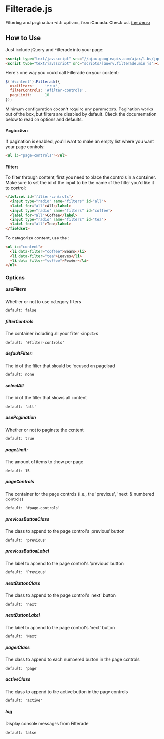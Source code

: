 # Filterade.js

Filtering and pagination with options, from Canada. Check out <a href="http://esselsolutions.ca/filteradejs/" target="_blank">the demo</a>

## How to Use

Just include jQuery and Filterade into your page:

```html
<script type="text/javascript" src="//ajax.googleapis.com/ajax/libs/jquery/1.10.2/jquery.min.js"></script>
<script type="text/javascript" src="scripts/jquery.filterade.min.js"></script>
```


Here's one way you could call Filterade on your content:

```js
$('#content').Filterade({
  useFilters:     'true',
  filterControls: '#filter-controls',
  pageLimit:      10
});
```


Minimum configuration doesn't require any parameters. Pagination works out of the box, but filters are disabled by default. Check the documentation below to read on options and defaults.


#### Pagination

If pagination is enabled, you'll want to make an empty list where you want your page controls:

```html
<ul id="page-controls"></ul>
```


#### Filters

To filter through content, first you need to place the controls in a container. Make sure to set the id of the input to be the name of the filter you'd like it to control:

```html
<fieldset id="filter-controls">
  <input type="radio" name="filters" id="all">
  <label for="all">All</label>
  <input type="radio" name="filters" id="coffee">
  <label for="all">Coffee</label>
  <input type="radio" name="filters" id="tea">
  <label for="all">Tea</label>
</fieldset>
```

To categorize content, use the :

```html
<ul id="content">
  <li data-filter="coffee">Beans</li>
  <li data-filter="tea">Leaves</li>
  <li data-filter="coffee">Powder</li>
</ul>
```


### Options

##### useFilters
Whether or not to use category filters
```
default: false
```
##### filterControls       
The container including all your filter &lt;input&gt;s
```
default: '#filter-controls'
```
##### defaultFilter:        
The id of the filter that should be focused on pageload
```
default: none
```
##### selectAll
The id of the filter that shows all content
```
default: 'all'
```
##### usePagination
Whether or not to paginate the content
```
default: true
```
##### pageLimit:
The amount of items to show per page
```
default: 15
```
##### pageControls
The container for the page controls (i.e., the 'previous', 'next' &amp; numbered controls)
```
default: '#page-controls'
```
##### previousButtonClass
The class to append to the page control's 'previous' button
```
default: 'previous'
```
##### previousButtonLabel
The label to append to the page control's 'previous' button
```
default: 'Previous'
```
##### nextButtonClass
The class to append to the page control's 'next' button
```
default: 'next'
```
##### nextButtonLabel
The label to append to the page control's 'next' button
```
default: 'Next'
```
##### pagerClass
The class to append to each numbered button in the page controls
```
default: 'page'
```
##### activeClass
The class to append to the active button in the page controls
```
default: 'active' 
```
##### log
Display console messages from Filterade
```
default: false
```
